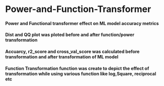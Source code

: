 # Power-and-Function-Transformer
#### Power and Functional transformer effect on ML model accuracy metrics
#### Dist and QQ plot was ploted before and after function/power transformation
#### Accuarcy, r2_score and cross_val_score was calculated before transformation and after transformation of ML model
#### Function Transformation function was create to depict the effect of transformation while using various function like log,Square, reciprocal etc

